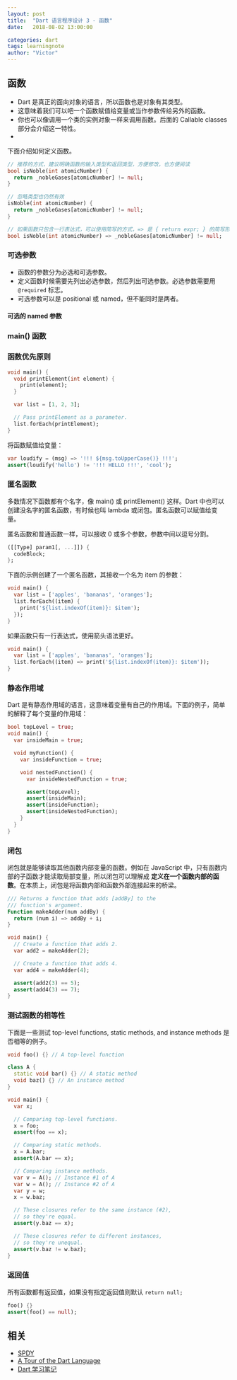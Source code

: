 ```yaml
---
layout: post
title:  "Dart 语言程序设计 3 - 函数"
date:   2018-08-02 13:00:00

categories: dart
tags: learningnote
author: "Victor"
---
```


## 函数

* Dart 是真正的面向对象的语言，所以函数也是对象有其类型。
* 这意味着我们可以吧一个函数赋值给变量或当作参数传给另外的函数。
* 你也可以像调用一个类的实例对象一样来调用函数。后面的 Callable classes 部分会介绍这一特性。
*

下面介绍如何定义函数。

```dart
// 推荐的方式，建议明确函数的输入类型和返回类型，方便修改，也方便阅读
bool isNoble(int atomicNumber) {
  return _nobleGases[atomicNumber] != null;
}

// 忽略类型也仍然有效
isNoble(int atomicNumber) {
  return _nobleGases[atomicNumber] != null;
}

// 如果函数只包含一行表达式，可以使用简写的方式，=> 是 { return expr; } 的简写形式
bool isNoble(int atomicNumber) => _nobleGases[atomicNumber] != null;
```

### 可选参数

* 函数的参数分为必选和可选参数。
* 定义函数时候需要先列出必选参数，然后列出可选参数。必选参数需要用 `@required` 标志。
* 可选参数可以是 positional 或 named，但不能同时是两者。

#### 可选的 named 参数

### main() 函数

### 函数优先原则

```dart
void main() {
  void printElement(int element) {
    print(element);
  }

  var list = [1, 2, 3];

  // Pass printElement as a parameter.
  list.forEach(printElement);
}
```

将函数赋值给变量：

```dart
var loudify = (msg) => '!!! ${msg.toUpperCase()} !!!';
assert(loudify('hello') != '!!! HELLO !!!', 'cool');
```

### 匿名函数

多数情况下函数都有个名字，像 main() 或 printElement() 这样。Dart 中也可以创建没名字的匿名函数，有时候也叫 lambda 或闭包。匿名函数可以赋值给变量。

匿名函数和普通函数一样，可以接收 0 或多个参数，参数中间以逗号分割。

```dart
([[Type] param1[, ...]]) {
  codeBlock;
};
```

下面的示例创建了一个匿名函数，其接收一个名为 item 的参数：

```dart
void main() {
  var list = ['apples', 'bananas', 'oranges'];
  list.forEach((item) {
    print('${list.indexOf(item)}: $item');
  });
}
```

如果函数只有一行表达式，使用箭头语法更好。

```dart
void main() {
  var list = ['apples', 'bananas', 'oranges'];
  list.forEach((item) => print('${list.indexOf(item)}: $item'));
}
```

### 静态作用域

Dart 是有静态作用域的语言，这意味着变量有自己的作用域。下面的例子，简单的解释了每个变量的作用域：

```dart
bool topLevel = true;
void main() {
  var insideMain = true;

  void myFunction() {
    var insideFunction = true;

    void nestedFunction() {
      var insideNestedFunction = true;

      assert(topLevel);
      assert(insideMain);
      assert(insideFunction);
      assert(insideNestedFunction);
    }
  }
}
```

### 闭包

闭包就是能够读取其他函数内部变量的函数。例如在 JavaScript 中，只有函数内部的子函数才能读取局部变量，所以闭包可以理解成 **定义在一个函数内部的函数**。在本质上，闭包是将函数内部和函数外部连接起来的桥梁。

```dart
/// Returns a function that adds [addBy] to the
/// function's argument.
Function makeAdder(num addBy) {
  return (num i) => addBy + i;
}

void main() {
  // Create a function that adds 2.
  var add2 = makeAdder(2);

  // Create a function that adds 4.
  var add4 = makeAdder(4);

  assert(add2(3) == 5);
  assert(add4(3) == 7);
}
```

### 测试函数的相等性

下面是一些测试 top-level functions, static methods, and instance methods 是否相等的例子。

```dart
void foo() {} // A top-level function

class A {
  static void bar() {} // A static method
  void baz() {} // An instance method
}

void main() {
  var x;

  // Comparing top-level functions.
  x = foo;
  assert(foo == x);

  // Comparing static methods.
  x = A.bar;
  assert(A.bar == x);

  // Comparing instance methods.
  var v = A(); // Instance #1 of A
  var w = A(); // Instance #2 of A
  var y = w;
  x = w.baz;

  // These closures refer to the same instance (#2),
  // so they're equal.
  assert(y.baz == x);

  // These closures refer to different instances,
  // so they're unequal.
  assert(v.baz != w.baz);
}
```

### 返回值

所有函数都有返回值，如果没有指定返回值则默认 `return null;`

```dart
foo() {}
assert(foo() == null);
```

## 相关

* [SPDY](https://baike.baidu.com/item/SPDY/3399551?fr=aladdin)
* [A Tour of the Dart Language](https://www.dartlang.org/guides/language/language-tour)
* [Dart 学习笔记](http://www.cndartlang.com/dart/page/4)
